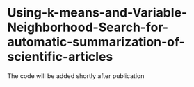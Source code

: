 # Using-k-means-and-Variable-Neighborhood-Search-for-automatic-summarization-of-scientific-articles
The code will be added shortly after publication
